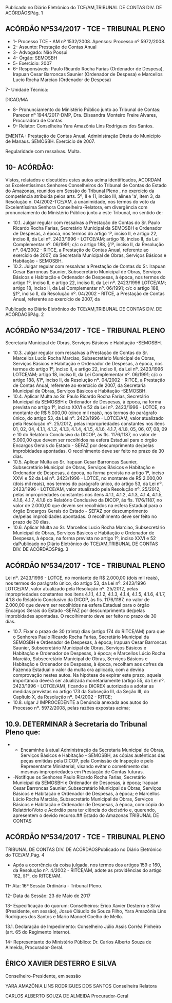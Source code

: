 Publicado  no  Diário Eletrônico do TCE/AM,TRIBUNAL DE CONTAS DIV. DE  ACÓRDÃOSPág. 1

## ACÓRDÃO Nº534/2017 - TCE - TRIBUNAL PLENO

- 1- Processo TCE - AM nº 1532/2008. Apensos: Processo nº  5972/2008.
- 2- Assunto: Prestação de Contas Anual
- 3- Advogado: Não Possui
- 4- Órgão: SEMOSBH
- 5- Exercício: 2007
- 6- Responsáveis: Paulo Ricardo Rocha Farias (Ordenador de Despesa), Irapuan Cesar Barroncas  Saunier  (Ordenador  de  Despesa)  e  Marcellos  Lucio  Rocha  Marciao (Ordenador de Despesa)

7- Unidade Técnica:

DICAD/MA

- 8- Pronunciamento  do Ministério  Público  junto  ao Tribunal  de Contas: Parecer  nº 1944/2017-DMP, Dra. Elissandra Monteiro Freire Alvares, Procuradora de Contas.
- 9- Relator: Conselheira Yara Amazônia Lins Rodrigues dos Santos.

EMENTA : Prestação de Contas Anual. Administração Direta do Município de Manaus. SEMOSBH. Exercício de 2007.

Regularidade com ressalvas. Multa.

## 10-  ACÓRDÃO:

Vistos, relatados e discutidos estes autos acima identificados, ACORDAM os Excelentíssimos Senhores Conselheiros do Tribunal de Contas do Estado do Amazonas, reunidos em Sessão do Tribunal Pleno , no exercício da competência atribuída pelos arts. 5º, II e 11, inciso III, alínea 'a', item 3, da Resolução n. 04/2002-TCE/AM, à unanimidade, nos termos do voto da Excelentíssima Senhora Conselheira-Relatora, em divergência com pronunciamento do Ministério Público junto a este Tribunal, no sentido de:

- 10.1. Julgar  regular  com  ressalvas a  Prestação  de  Contas  do  Sr. Paulo Ricardo Rocha Farias, Secretário Municipal da SEMOSBH e Ordenador de Despesas, à época, nos termos do artigo 1º, inciso II, e artigo 22, inciso II, da Lei nº. 2423/1996 - LOTCE/AM; artigo 18, inciso II, da Lei Complementar nº. 06/1991; c/c o artigo 188, §1º, inciso II, da Resolução nº.  04/2002  -  RITCE,  a  Prestação  de  Contas  Anual,  referente  ao exercício de 2007, da Secretaria Municipal de Obras, Serviços Básicos e Habitação - SEMOSBH.
- 10.2. Julgar regular com ressalvas a  Prestação de Contas do Sr. Irapuan Cesar Barroncas Saunier, Subsecretário Municipal de Obras, Serviços Básicos e Habitação e Ordenador de Despesas, à época, nos termos do  artigo  1º,  inciso  II,  e  artigo  22,  inciso  II,  da  Lei  nº.  2423/1996  LOTCE/AM; artigo 18, inciso II, da Lei Complementar nº. 06/1991; c/c o artigo 188,  §1º,  inciso  II, da  Resolução  nº.  04/2002  -  RITCE,  a Prestação  de  Contas  Anual,  referente ao exercício de 2007, da

Publicado  no  Diário Eletrônico do TCE/AM,TRIBUNAL DE CONTAS DIV. DE  ACÓRDÃOSPág. 2

## ACÓRDÃO Nº534/2017 - TCE - TRIBUNAL PLENO

Secretaria Municipal de Obras, Serviços Básicos e Habitação -SEMOSBH.

- 10.3. Julgar regular com ressalvas a Prestação de Contas do Sr. Marcellos Lucio  Rocha  Marciao,  Subsecretário  Municipal  de  Obras,  Serviços Básicos e Habitação e Ordenador de Despesas, à época, nos termos do  artigo  1º,  inciso  II,  e  artigo  22,  inciso  II,  da  Lei  nº.  2423/1996  LOTCE/AM; artigo 18, inciso II, da Lei Complementar nº. 06/1991; c/c o artigo 188,  §1º,  inciso  II, da  Resolução  nº.  04/2002  -  RITCE,  a Prestação  de  Contas  Anual,  referente ao exercício de 2007, da Secretaria Municipal de Obras, Serviços Básicos e Habitação -SEMOSBH.
- 10.4. Aplicar Multa ao Sr. Paulo Ricardo Rocha Farias, Secretário Municipal da SEMOSBH e Ordenador de Despesas, à época, na forma prevista no  artigo  1º,  inciso  XXVI  e  52  da  Lei  nº.  2423/1996  -  LOTCE,  no montante  de R$  5.000,00 (cinco  mil  reais),  nos  termos  do  parágrafo único, do artigo 53, da Lei nº. 2423/1996 - LOTCE/AM, valor atualizado pela Resolução nº. 25/2012, pelas impropriedades constantes nos itens 01, 02, 04, 4.1.1, 4.1.2, 4.1.3, 4.1.4, 4.1.5, 4.1.6, 4.1.7, 4.1.8, 05, 06, 07, 08, 09 e 10 do Relatório Conclusivo da DICOP, às fls. 1176/1187, no valor de 5.000,00 que devem ser recolhidos na esfera Estadual para o órgão  Encargos  Gerais  do  Estado  -  SEFAZ  por  descumprimento de/pelas  improbidades  apontadas.  O  recolhimento  deve  ser  feito  no prazo de 30 dias.
- 10.5. Aplicar Multa ao  Sr.  Irapuan Cesar Barroncas Saunier, Subsecretário Municipal  de  Obras,  Serviços  Básicos  e  Habitação  e  Ordenador  de Despesas, à época, na forma prevista no artigo 1º, inciso XXVI e 52 da Lei  nº.  2423/1996  -  LOTCE,  no  montante  de R$  2.000,00 (dois  mil reais), nos  termos  do  parágrafo único, do artigo 53, da Lei nº. 2423/1996 - LOTCE/AM, valor atualizado pela Resolução nº. 25/2012, pelas  impropriedades  constantes  nos  itens  4.1.1,  4.1.2,  4.1.3,  4.1.4, 4.1.5,  4.1.6,  4.1.7,  4.1.8  do  Relatório  Conclusivo  da  DICOP,  às  fls. 1176/1187,  no valor de 2.000,00 que devem ser recolhidos na esfera Estadual  para  o  órgão  Encargos  Gerais  do  Estado  -  SEFAZ  por descumprimento  de/pelas  improbidades  apontadas.  O  recolhimento deve ser feito no prazo de 30 dias.
- 10.6.  Aplicar  Multa ao  Sr.  Marcellos  Lucio  Rocha  Marciao,  Subsecretário Municipal  de  Obras,  Serviços  Básicos  e  Habitação  e  Ordenador  de Despesas, à época, na forma prevista no artigo 1º, inciso XXVI e 52 daPublicado  no  Diário Eletrônico do TCE/AM,TRIBUNAL DE CONTAS DIV. DE  ACÓRDÃOSPág. 3

## ACÓRDÃO Nº534/2017 - TCE - TRIBUNAL PLENO

Lei nº. 2423/1996 - LOTCE, no montante de R$ 2.000,00 (dois mil reais), nos  termos  do  parágrafo  único,  do  artigo  53,  da  Lei  nº.  2423/1996  LOTCE/AM, valor atualizado pela Resolução nº. 25/2012, pelas impropriedades  constantes  nos  itens  4.1.1,  4.1.2,  4.1.3,  4.1.4,  4.1.5, 4.1.6, 4.1.7, 4.1.8 do Relatório Conclusivo da DICOP, às fls. 1176/1187, no valor de 2.000,00 que devem ser recolhidos na esfera Estadual para o órgão  Encargos  Gerais  do  Estado -SEFAZ  por  descumprimento de/pelas  improbidades  apontadas.  O  recolhimento  deve  ser  feito  no prazo de 30 dias.

- 10.7.  Fixar o prazo de 30 (trinta) dias (artigo 174 do RITCE/AM) para que o Senhores Paulo Ricardo Rocha  Farias, Secretário Municipal da SEMOSBH  e  Ordenador  de  Despesas,  à época; Irapuan Cesar Barroncas Saunier, Subsecretário Municipal de Obras, Serviços Básicos e Habitação e Ordenador de Despesas, à época; e Marcellos Lúcio  Rocha  Marcião, Subsecretário  Municipal  de  Obras,  Serviços Básicos e Habitação e Ordenador de Despesas, à época, recolham aos cofres da Fazenda Estadual o valor da multa ora aplicada, com a devida comprovação  nestes  autos.  Na  hipótese  de  expirar  este  prazo,  aquela importância deverá ser atualizada monetariamente (artigo 55, da Lei nº. 2423/1996  -  LOTCE/AM),  ficando  a  DICREX  autorizada  a  adotar  as medidas  previstas  no  artigo  173  da  Subseção  III,  da  Seção  III,  do Capítulo X, da Resolução nº. 04/2002 - RITCE;
- 10.8. ulgar J IMPROCEDENTE a Denúncia anexada  aos  autos  do  Processo nº. 5972/2008, pelas razões expostas acima;

## 10.9.  DETERMINAR à Secretaria do Tribunal Pleno que:

- -  Encaminhe  à  atual  Administração  da  Secretaria  Municipal  de  Obras, Serviços  Básicos  e  Habitação  -  SEMOSBH,  as  cópias  autênticas  das peças  emitidas  pela DICOP,  pela  Comissão  de  Inspeção  e pelo Representante  Ministerial,  visando  evitar  o  cometimento  das  mesmas impropriedades em Prestação de Contas futuras.
- -Notifique  os  Senhores Paulo  Ricardo  Rocha  Farias, Secretário Municipal  da SEMOSBH e Ordenador de Despesas, à época; Irapuan Cesar Barroncas Saunier, Subsecretário Municipal de Obras, Serviços Básicos e Habitação e Ordenador de Despesas, à época; e Marcellos Lúcio  Rocha  Marcião, Subsecretário  Municipal  de  Obras,  Serviços Básicos e Habitação e Ordenador de Despesas, à época, com cópia do Relatório/Voto  e  Acórdão  para  ter  ciência  do  decisório  e,  querendo, apresentem o devido recurso.## Estado do Amazonas TRIBUNAL DE CONTAS

## ACÓRDÃO Nº534/2017 - TCE - TRIBUNAL PLENO

TRIBUNAL DE CONTAS DIV. DE  ACÓRDÃOSPublicado  no  Diário Eletrônico do TCE/AM,Pág. 4

- Após a ocorrência da coisa julgada, nos termos dos artigos 159 e 160, da Resolução nº. 4/2002 - RITCE/AM, adote as providências do artigo 162, §1º, do RITCE/AM.

11-  Ata: 16ª Sessão Ordinária - Tribunal Pleno.

12-  Data da Sessão: 23 de Maio de 2017

13-  Especificação do quorum: Conselheiros: Érico Xavier Desterro e Silva (Presidente, em sessão), Josué Cláudio de Souza Filho, Yara Amazônia Lins Rodrigues dos Santos e Mario Manoel Coelho de Mello.

13.1. Declaração de Impedimento: Conselheiro Júlio Assis Corrêa Pinheiro (art. 65 do Regimento Interno).

14-  Representante  do  Ministério  Público: Dr. Carlos  Alberto  Souza  de Almeida, Procurador-Geral.

## ÉRICO XAVIER DESTERRO E SILVA

Conselheiro-Presidente, em sessão

YARA AMAZÔNIA LINS RODRIGUES DOS SANTOS Conselheira Relatora

CARLOS ALBERTO SOUZA DE ALMEIDA Procurador-Geral